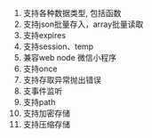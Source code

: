 <!--
 * @Author: tackchen
 * @Date: 2021-12-12 14:43:25
 * @LastEditors: tackchen
 * @LastEditTime: 2021-12-13 08:20:33
 * @FilePath: /storage-enhance/src/proposal.md
 * @Description: Coding something
-->

1. 支持各种数据类型, 包括函数
2. 支持json批量存入，array批量读取
3. 支持expires
4. 支持session、temp
5. 兼容web node 微信小程序
6. 支持once
7. 支持存取异常抛出错误
8. 支事件监听
9.  支持path
10. 支持加密存储
11. 支持压缩存储